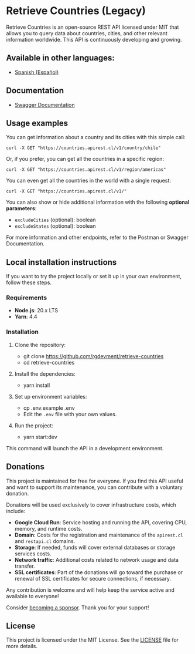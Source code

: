 # Retrieve Countries (Legacy)

Retrieve Countries is an open-source REST API licensed under MIT that allows you to query data about countries, cities, and other relevant information worldwide. This API is continuously developing and growing.

## Available in other languages:

- [Spanish (Español)](README.md)

## Documentation

- [Swagger Documentation](https://countries.apirest.cl/v1/docs)

## Usage examples

You can get information about a country and its cities with this simple call:

    curl -X GET "https://countries.apirest.cl/v1/country/chile"

Or, if you prefer, you can get all the countries in a specific region:

    curl -X GET "https://countries.apirest.cl/v1/region/americas"

You can even get all the countries in the world with a single request:

    curl -X GET "https://countries.apirest.cl/v1/"

You can also show or hide additional information with the following **optional parameters**:

- `excludeCities` (optional): boolean
- `excludeStates` (optional): boolean

For more information and other endpoints, refer to the Postman or Swagger Documentation.

## Local installation instructions

If you want to try the project locally or set it up in your own environment, follow these steps.

### Requirements

- **Node.js**: 20.x LTS
- **Yarn**: 4.4

### Installation

1. Clone the repository:

   - git clone https://github.com/rgdevment/retrieve-countries
   - cd retrieve-countries

2. Install the dependencies:

   - yarn install

3. Set up environment variables:

   - cp .env.example .env
   - Edit the `.env` file with your own values.

4. Run the project:
   - yarn start:dev

This command will launch the API in a development environment.

## Donations

This project is maintained for free for everyone. If you find this API useful and want to support its maintenance, you can contribute with a voluntary donation.

Donations will be used exclusively to cover infrastructure costs, which include:

- **Google Cloud Run**: Service hosting and running the API, covering CPU, memory, and runtime costs.
- **Domain**: Costs for the registration and maintenance of the `apirest.cl` and `restapi.cl` domains.
- **Storage**: If needed, funds will cover external databases or storage services costs.
- **Network traffic**: Additional costs related to network usage and data transfer.
- **SSL certificates**: Part of the donations will go toward the purchase or renewal of SSL certificates for secure connections, if necessary.

Any contribution is welcome and will help keep the service active and available to everyone!

Consider [becoming a sponsor](https://github.com/sponsors/rgdevment). Thank you for your support!

## License

This project is licensed under the MIT License. See the [LICENSE](LICENSE) file for more details.
